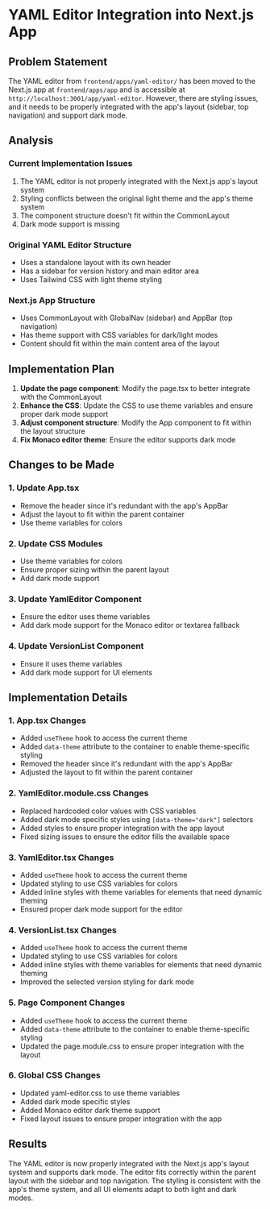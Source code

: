# YAML Editor Integration into Next.js App

## Problem Statement
The YAML editor from `frontend/apps/yaml-editor/` has been moved to the Next.js app at `frontend/apps/app` and is accessible at `http://localhost:3001/app/yaml-editor`. However, there are styling issues, and it needs to be properly integrated with the app's layout (sidebar, top navigation) and support dark mode.

## Analysis

### Current Implementation Issues
1. The YAML editor is not properly integrated with the Next.js app's layout system
2. Styling conflicts between the original light theme and the app's theme system
3. The component structure doesn't fit within the CommonLayout
4. Dark mode support is missing

### Original YAML Editor Structure
- Uses a standalone layout with its own header
- Has a sidebar for version history and main editor area
- Uses Tailwind CSS with light theme styling

### Next.js App Structure
- Uses CommonLayout with GlobalNav (sidebar) and AppBar (top navigation)
- Has theme support with CSS variables for dark/light modes
- Content should fit within the main content area of the layout

## Implementation Plan

1. **Update the page component**: Modify the page.tsx to better integrate with the CommonLayout
2. **Enhance the CSS**: Update the CSS to use theme variables and ensure proper dark mode support
3. **Adjust component structure**: Modify the App component to fit within the layout structure
4. **Fix Monaco editor theme**: Ensure the editor supports dark mode

## Changes to be Made

### 1. Update App.tsx
- Remove the header since it's redundant with the app's AppBar
- Adjust the layout to fit within the parent container
- Use theme variables for colors

### 2. Update CSS Modules
- Use theme variables for colors
- Ensure proper sizing within the parent layout
- Add dark mode support

### 3. Update YamlEditor Component
- Ensure the editor uses theme variables
- Add dark mode support for the Monaco editor or textarea fallback

### 4. Update VersionList Component
- Ensure it uses theme variables
- Add dark mode support for UI elements

## Implementation Details

### 1. App.tsx Changes
- Added `useTheme` hook to access the current theme
- Added `data-theme` attribute to the container to enable theme-specific styling
- Removed the header since it's redundant with the app's AppBar
- Adjusted the layout to fit within the parent container

### 2. YamlEditor.module.css Changes
- Replaced hardcoded color values with CSS variables
- Added dark mode specific styles using `[data-theme="dark"]` selectors
- Added styles to ensure proper integration with the app layout
- Fixed sizing issues to ensure the editor fills the available space

### 3. YamlEditor.tsx Changes
- Added `useTheme` hook to access the current theme
- Updated styling to use CSS variables for colors
- Added inline styles with theme variables for elements that need dynamic theming
- Ensured proper dark mode support for the editor

### 4. VersionList.tsx Changes
- Added `useTheme` hook to access the current theme
- Updated styling to use CSS variables for colors
- Added inline styles with theme variables for elements that need dynamic theming
- Improved the selected version styling for dark mode

### 5. Page Component Changes
- Added `useTheme` hook to access the current theme
- Added `data-theme` attribute to the container to enable theme-specific styling
- Updated the page.module.css to ensure proper integration with the layout

### 6. Global CSS Changes
- Updated yaml-editor.css to use theme variables
- Added dark mode specific styles
- Added Monaco editor dark theme support
- Fixed layout issues to ensure proper integration with the app

## Results
The YAML editor is now properly integrated with the Next.js app's layout system and supports dark mode. The editor fits correctly within the parent layout with the sidebar and top navigation. The styling is consistent with the app's theme system, and all UI elements adapt to both light and dark modes.
